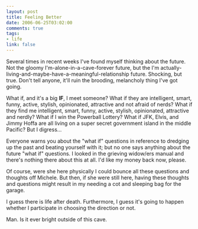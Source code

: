 ```yaml
--- 
layout: post
title: Feeling Better
date: 2006-06-25T03:02:00
comments: true
tags:
- life
link: false
---
```

Several times in recent weeks I've found myself thinking about the future. Not the gloomy I'm-alone-in-a-cave-forever future, but the I'm actually-living-and-maybe-have-a-meaningful-relationship future. Shocking, but true. Don't tell anyone, it'll ruin the brooding, melancholy thing I've got going.

What if, and it's a big <strong>IF</strong>, I meet someone? What if they are intelligent, smart, funny, active, stylish, opinionated, attractive and not afraid of nerds? What if they find me intelligent, smart, funny, active, stylish, opinionated, attractive and nerdly? What if I win the Powerball Lottery? What if JFK, Elvis, and Jimmy Hoffa are all living on a super secret government island in the middle Pacific? But I digress...

Everyone warns you about the "what if" questions in reference to dredging up the past and beating yourself with it; but no one says anything about the future "what if" questions. I looked in the grieving widow/ers manual and there's nothing there about this at all. I'd like my money back now, please.

Of course, were she here physically I could bounce all these questions and thoughts off Michele. But then, if she were still here, having these thoughts and questions might result in my needing a cot and sleeping bag for the garage.

I guess there is life after death. Furthermore, I guess it's going to happen whether I participate in choosing the direction or not.

Man.  Is it ever bright outside of this cave.
